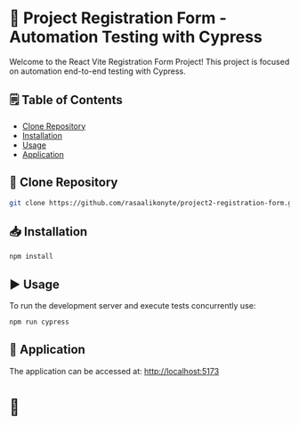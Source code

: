 # 🎯 Project Registration Form - Automation Testing with Cypress

Welcome to the React Vite Registration Form Project! This project is focused on automation end-to-end testing with Cypress.

## 🗒️ Table of Contents

- [Clone Repository](#clone-repository)
- [Installation](#installation)
- [Usage](#usage)
- [Application](#application)

## 👥 Clone Repository

```bash
git clone https://github.com/rasaalikonyte/project2-registration-form.git
```

## 📥 Installation

```bash
npm install
```

## ▶ Usage

To run the development server and execute tests concurrently use:

```bash
npm run cypress
```

## 🔎 Application

The application can be accessed at: [http://localhost:5173](http://localhost:5173)

# 🏁
